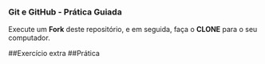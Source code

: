 ### Git e GitHub - Prática Guiada

Execute um **Fork** deste repositório, e em seguida, faça o **CLONE** para o seu computador.

##Exercício extra
##Prática